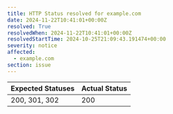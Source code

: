 ```yaml
---
title: HTTP Status resolved for example.com
date: 2024-11-22T10:41:01+00:00Z
resolved: True
resolvedWhen: 2024-11-22T10:41:01+00:00Z
resolvedStartTime: 2024-10-25T21:09:43.191474+00:00
severity: notice
affected:
  - example.com
section: issue
---
```


| Expected Statuses | Actual Status  |
|-------------------|----------------|
| 200, 301, 302 | 200 |
